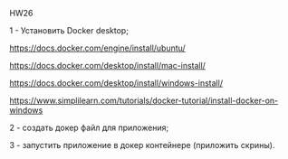 HW26

1 - Установить Docker desktop;

https://docs.docker.com/engine/install/ubuntu/

https://docs.docker.com/desktop/install/mac-install/

https://docs.docker.com/desktop/install/windows-install/

https://www.simplilearn.com/tutorials/docker-tutorial/install-docker-on-windows

2 - создать докер файл для приложения;

3 - запустить приложение в докер контейнере (приложить скрины).